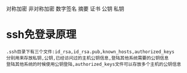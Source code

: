 
对称加密
非对称加密
数字签名
摘要
证书
公钥
私钥
# ssh免登录原理
    .ssh目录下有三个文件:id_rsa,id_rsa.pub,known_hosts,authorized_keys
    分别用来存放私钥,公钥,已经访问过的主机公钥信息,登陆其他系统需要的公钥信息
    登陆其他系统的时候使用公钥登陆,authorized_keys文件可以存放多个主机的公钥信息
